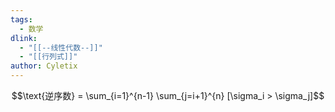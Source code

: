```yaml
---
tags: 
  - 数学
dlink:
  - "[[--线性代数--]]"
  - "[[行列式]]"
author: Cyletix
---
```


$$\text{逆序数} = \sum_{i=1}^{n-1} \sum_{j=i+1}^{n} [\sigma_i > \sigma_j]$$
